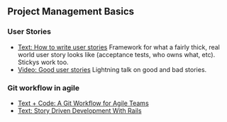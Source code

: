 ## Project Management Basics 

### User Stories 
- [Text: How to write user stories](https://help.rallydev.com/fr/writing-great-user-story) Framework for what a fairly thick, real world user story looks like (acceptance tests, who owns what, etc). Stickys work too. 
- [Video: Good user stories](https://help.rallydev.com/sites/default/files/multimedia/videos/writing_good_user_stories.swf) Lightning talk on good and bad stories. 

### Git workflow in agile 
- [Text + Code: A Git Workflow for Agile Teams](http://reinh.com/blog/2009/03/02/a-git-workflow-for-agile-teams.html)
- [Text: Story Driven Development With Rails](http://reinh.com/blog/2008/09/12/story-driven-development-with-rails.html)
